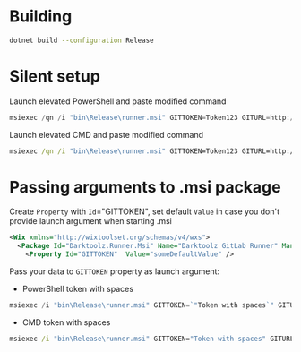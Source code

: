 # Building
```bash
dotnet build --configuration Release
```

# Silent setup
Launch elevated PowerShell and paste modified command
```powershell
msiexec /qn /i "bin\Release\runner.msi" GITTOKEN=Token123 GITURL=http://github.com
```
Launch elevated CMD and paste modified command
```cmd
msiexec /qn /i "bin\Release\runner.msi" GITTOKEN=Token123 GITURL=http://github.com
```

# Passing arguments to .msi package
Create `Property` with `Id`="GITTOKEN", set default `Value` in case you don't provide launch argument when starting .msi
```xml
<Wix xmlns="http://wixtoolset.org/schemas/v4/wxs">
  <Package Id="Darktoolz.Runner.Msi" Name="Darktoolz GitLab Runner" Manufacturer="Darktoolz" Version="0.0.2">
    <Property Id="GITTOKEN"  Value="someDefaultValue" />
```
Pass your data to `GITTOKEN` property as launch argument:
- PowerShell token with spaces
```powershell
msiexec /i "bin\Release\runner.msi" GITTOKEN=`"Token with spaces`" GITURL=http://github.com
```
- CMD token with spaces
```cmd
msiexec /i "bin\Release\runner.msi" GITTOKEN="Token with spaces" GITURL=http://github.com
```
